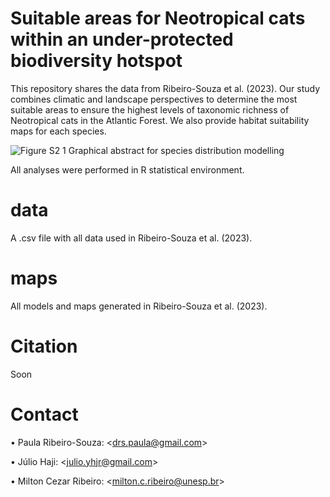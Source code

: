 # Suitable areas for Neotropical cats within an under-protected biodiversity hotspot
This repository shares the data from Ribeiro-Souza et al. (2023). Our study combines climatic and landscape perspectives to determine the most suitable areas to ensure the highest levels of taxonomic richness of Neotropical cats in the Atlantic Forest. We also provide habitat suitability maps for each species.

![Figure S2 1  Graphical abstract  for species distribution modelling](https://user-images.githubusercontent.com/65490803/226894760-29a479f3-d55a-427b-a111-07ef8e44673f.png)


All analyses were performed in R statistical environment.

# data
A .csv file with all data used in Ribeiro-Souza et al. (2023).

# maps
All models and maps generated in Ribeiro-Souza et al. (2023).

# Citation
Soon

# Contact
• Paula Ribeiro-Souza: <<drs.paula@gmail.com>>

• Júlio Haji: <<julio.yhjr@gmail.com>>

• Milton Cezar Ribeiro: <<milton.c.ribeiro@unesp.br>>
